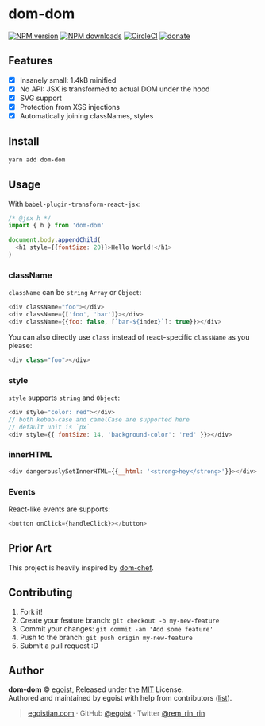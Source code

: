# dom-dom

[![NPM version](https://img.shields.io/npm/v/dom-dom.svg?style=flat)](https://npmjs.com/package/dom-dom) [![NPM downloads](https://img.shields.io/npm/dm/dom-dom.svg?style=flat)](https://npmjs.com/package/dom-dom) [![CircleCI](https://circleci.com/gh/egoist/dom-dom/tree/master.svg?style=shield&circle-token=1b6201de2b133f5b995fe2730a24b497768d85c6)](https://circleci.com/gh/egoist/dom-dom/tree/master)  [![donate](https://img.shields.io/badge/$-donate-ff69b4.svg?maxAge=2592000&style=flat)](https://github.com/egoist/donate)

## Features

- [x] Insanely small: 1.4kB minified
- [x] No API: JSX is transformed to actual DOM under the hood
- [x] SVG support
- [x] Protection from XSS injections
- [x] Automatically joining classNames, styles

## Install

```bash
yarn add dom-dom
```

## Usage

With `babel-plugin-transform-react-jsx`:

```js
/* @jsx h */
import { h } from 'dom-dom'

document.body.appendChild(
  <h1 style={{fontSize: 20}}>Hello World!</h1>
)
```

### className

`className` can be `string` `Array` or `Object`:

```js
<div className="foo"></div>
<div className={['foo', 'bar']}></div>
<div className={{foo: false, [`bar-${index}`]: true}}></div>
```

You can also directly use `class` instead of react-specific `className` as you please:

```js
<div class="foo"></div>
```

### style

`style` supports `string` and `Object`:

```js
<div style="color: red"></div>
// both kebab-case and camelCase are supported here
// default unit is `px`
<div style={{ fontSize: 14, 'background-color': 'red' }}></div>
```

### innerHTML

```js
<div dangerouslySetInnerHTML={{__html: '<strong>hey</strong>'}}></div>
```

### Events

React-like events are supports:

```js
<button onClick={handleClick}></button>
```

## Prior Art

This project is heavily inspired by [dom-chef](https://github.com/vadimdemedes/dom-chef).

## Contributing

1. Fork it!
2. Create your feature branch: `git checkout -b my-new-feature`
3. Commit your changes: `git commit -am 'Add some feature'`
4. Push to the branch: `git push origin my-new-feature`
5. Submit a pull request :D


## Author

**dom-dom** © [egoist](https://github.com/egoist), Released under the [MIT](./LICENSE) License.<br>
Authored and maintained by egoist with help from contributors ([list](https://github.com/egoist/dom-dom/contributors)).

> [egoistian.com](https://egoistian.com) · GitHub [@egoist](https://github.com/egoist) · Twitter [@rem_rin_rin](https://twitter.com/rem_rin_rin)
